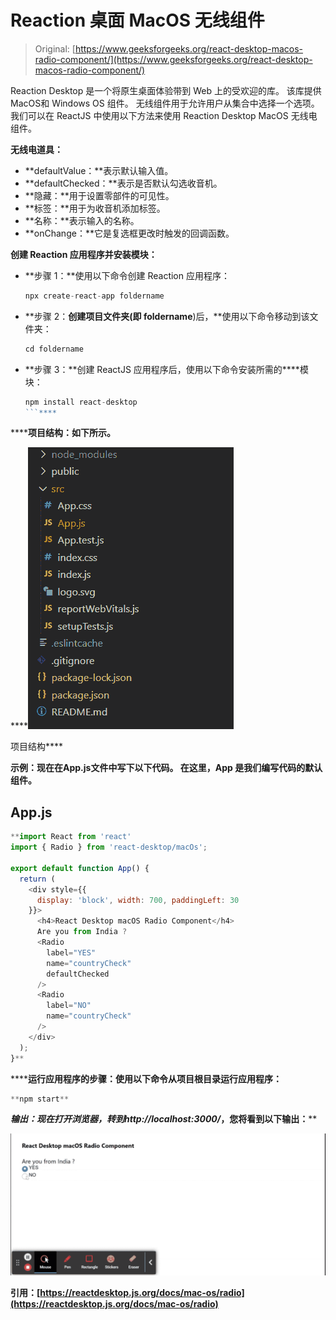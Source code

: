 # Reaction 桌面 MacOS 无线组件

> Original: [https://www.geeksforgeeks.org/react-desktop-macos-radio-component/](https://www.geeksforgeeks.org/react-desktop-macos-radio-component/)

Reaction Desktop 是一个将原生桌面体验带到 Web 上的受欢迎的库。 该库提供MacOS和 Windows OS 组件。 无线组件用于允许用户从集合中选择一个选项。 我们可以在 ReactJS 中使用以下方法来使用 Reaction Desktop MacOS 无线电组件。

**无线电道具：**

*   **defaultValue：**表示默认输入值。
*   **defaultChecked：**表示是否默认勾选收音机。
*   **隐藏：**用于设置零部件的可见性。
*   **标签：**用于为收音机添加标签。
*   **名称：**表示输入的名称。
*   **onChange：**它是复选框更改时触发的回调函数。

**创建 Reaction 应用程序并安装模块：**

*   **步骤 1：**使用以下命令创建 Reaction 应用程序：

    ```jsx
    npx create-react-app foldername
    ```

*   **步骤 2：**创建项目文件夹(即 foldername**)后，**使用以下命令移动到该文件夹：

    ```jsx
    cd foldername
    ```

*   **步骤 3：**创建 ReactJS 应用程序后，使用以下命令安装所需的****模块：

    ```jsx
    npm install react-desktop
    ```**** 

******项目结构：**如下所示。****

****![](img/f04ae0d8b722a9fff0bd9bd138b29c23.png)

项目结构**** 

******示例：**现在在**App.js**文件中写下以下代码。 在这里，App 是我们编写代码的默认组件。****

## ****App.js****

```jsx
**import React from 'react'
import { Radio } from 'react-desktop/macOs';

export default function App() {
  return (
    <div style={{
      display: 'block', width: 700, paddingLeft: 30
    }}>
      <h4>React Desktop macOS Radio Component</h4>
      Are you from India ?
      <Radio
        label="YES"
        name="countryCheck"
        defaultChecked
      />
      <Radio
        label="NO"
        name="countryCheck"
      />
    </div>
  );
}**
```

******运行应用程序的步骤：**使用以下命令从项目根目录运行应用程序：****

```jsx
**npm start**
```

******输出：**现在打开浏览器，转到***http://localhost:3000/***，您将看到以下输出：****

****![](img/08b20504fc444d3361108ff83b93ac26.png)****

******引用：**[https://reactdesktop.js.org/docs/mac-os/radio](https://reactdesktop.js.org/docs/mac-os/radio)****